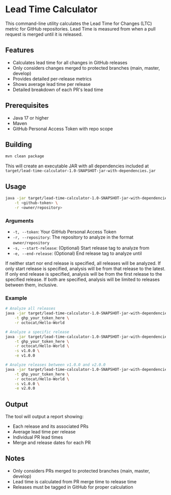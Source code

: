 # Lead Time Calculator

This command-line utility calculates the Lead Time for Changes (LTC) metric for GitHub repositories. Lead Time is measured from when a pull request is merged until it is released.

## Features

- Calculates lead time for all changes in GitHub releases
- Only considers changes merged to protected branches (main, master, develop)
- Provides detailed per-release metrics
- Shows average lead time per release
- Detailed breakdown of each PR's lead time

## Prerequisites

- Java 17 or higher
- Maven
- GitHub Personal Access Token with repo scope

## Building

```bash
mvn clean package
```

This will create an executable JAR with all dependencies included at `target/lead-time-calculator-1.0-SNAPSHOT-jar-with-dependencies.jar`

## Usage

```bash
java -jar target/lead-time-calculator-1.0-SNAPSHOT-jar-with-dependencies.jar \
    -t <github-token> \
    -r <owner/repository>
```

### Arguments

- `-t, --token`: Your GitHub Personal Access Token
- `-r, --repository`: The repository to analyze in the format `owner/repository`
- `-s, --start-release`: (Optional) Start release tag to analyze from
- `-e, --end-release`: (Optional) End release tag to analyze until

If neither start nor end release is specified, all releases will be analyzed.
If only start release is specified, analysis will be from that release to the latest.
If only end release is specified, analysis will be from the first release to the specified release.
If both are specified, analysis will be limited to releases between them, inclusive.

### Example

```bash
# Analyze all releases
java -jar target/lead-time-calculator-1.0-SNAPSHOT-jar-with-dependencies.jar \
    -t ghp_your_token_here \
    -r octocat/Hello-World

# Analyze a specific release
java -jar target/lead-time-calculator-1.0-SNAPSHOT-jar-with-dependencies.jar \
    -t ghp_your_token_here \
    -r octocat/Hello-World \
    -s v1.0.0 \
    -e v1.0.0

# Analyze releases between v1.0.0 and v2.0.0
java -jar target/lead-time-calculator-1.0-SNAPSHOT-jar-with-dependencies.jar \
    -t ghp_your_token_here \
    -r octocat/Hello-World \
    -s v1.0.0 \
    -e v2.0.0
```

## Output

The tool will output a report showing:
- Each release and its associated PRs
- Average lead time per release
- Individual PR lead times
- Merge and release dates for each PR

## Notes

- Only considers PRs merged to protected branches (main, master, develop)
- Lead time is calculated from PR merge time to release time
- Releases must be tagged in GitHub for proper calculation
